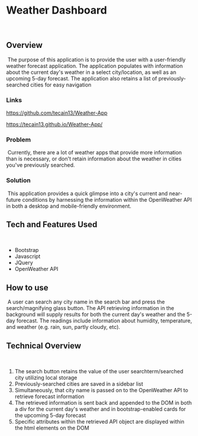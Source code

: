 # Weather Dashboard
​
## Overview
​
The purpose of this application is to provide the user with a user-friendly weather forecast application. The application populates with information about the current day's weather in a select city/location, as well as an upcoming 5-day forecast. The application also retains a list of previously-searched cities for easy navigation
​
### Links
​https://github.com/tecain13/Weather-App

https://tecain13.github.io/Weather-App/
​
### Problem
​
Currently, there are a lot of weather apps that provide more information than is necessary, or don't retain information about the weather in cities you've previously searched.
​
### Solution
​
This application provides a quick glimpse into a city's current and near-future conditions by harnessing the information within the OpenWeather API in both a desktop and mobile-friendly environment. 
​
## Tech and Features Used
​
* Bootstrap
* Javascript
* JQuery
* OpenWeather API
​
## How to use
​
A user can search any city name in the search bar and press the search/magnifying glass button. The API retrieving information in the background will supply results for both the current day's weather and the 5-day forecast. The readings include information about humidity, temperature, and weather (e.g. rain, sun, partly cloudy, etc).
​
## Technical Overview
​
1. The search button retains the value of the user searchterm/searched city utilizing local storage
2. Previously-searched cities are saved in a sidebar list
2. Simultaneously, that city name is passed on to the OpenWeather API to retrieve forecast information
3. The retrieved information is sent back and appended to the DOM in both a div for the current day's weather and in bootstrap-enabled cards for the upcoming 5-day forecast
4. Specific attributes within the retrieved API object are displayed within the html elements on the DOM
​
